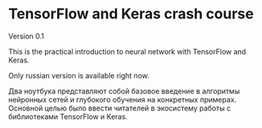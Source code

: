 # TensorFlow and Keras crash course
Version 0.1

This is the practical introduction to neural network with TensorFlow and Keras. 

Only russian version is available right now.

Два ноутбука представляют собой базовое введение в алгоритмы нейронных сетей и глубокого обучения на конкретных примерах. Основной целью было ввести читателей в экосистему работы с библиотеками TensorFlow и Keras.
